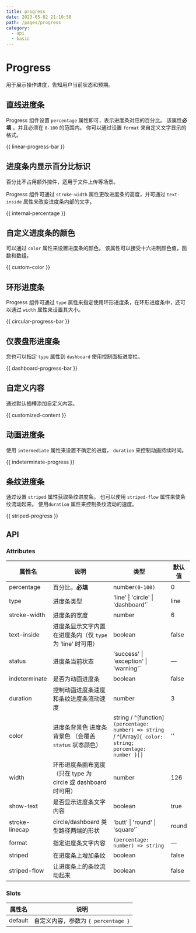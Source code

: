 ```yaml
---
title: progress
date: 2023-05-02 21:10:50
path: /pages/progress
category:
  - api
  - basic
---
```


# Progress

用于展示操作进度，告知用户当前状态和预期。

## 直线进度条

Progress 组件设置 `percentage` 属性即可，表示进度条对应的百分比。 该属性**必填**
，并且必须在 `0-100` 的范围内。 你可以通过设置 `format` 来自定义文字显示的格式。

{{ linear-progress-bar }}

## 进度条内显示百分比标识

百分比不占用额外控件，适用于文件上传等场景。

Progress 组件可通过 `stroke-width` 属性更改进度条的高度，并可通过 `text-inside`
属性来改变进度条内部的文字。

{{ internal-percentage }}

## 自定义进度条的颜色

可以通过 `color` 属性来设置进度条的颜色。 该属性可以接受十六进制颜色值，函数和数组。

{{ custom-color }}

## 环形进度条

Progress 组件可通过 `type` 属性来指定使用环形进度条，在环形进度条中，还可以通过 `width`
属性来设置其大小。

{{ circular-progress-bar }}

## 仪表盘形进度条

您也可以指定 `type` 属性到 `dashboard` 使用控制面板进度栏。

{{ dashboard-progress-bar }}

## 自定义内容

通过默认插槽添加自定义内容。

{{ customized-content }}

## 动画进度条

使用 `intermediate` 属性来设置不确定的进度， `duration` 来控制动画持续时间。

{{ indeterminate-progress }}

## 条纹进度条

通过设置 `striped` 属性获取条纹进度条。 也可以使用 `striped-flow` 属性来使条纹流动起来。
使用`duration` 属性来控制条纹流动的速度。

{{ striped-progress }}

## API

### Attributes

| 属性名            | 说明                                          | 类型                                                                                                       | 默认值   |
|----------------|---------------------------------------------|----------------------------------------------------------------------------------------------------------|-------|
| percentage     | 百分比，**必填**                                  | number`(0-100)`                                                                                          | 0     |
| type           | 进度条类型                                       | 'line' \| 'circle' \| 'dashboard'`                                                                       | line  |
| stroke-width   | 进度条的宽度                                      | number                                                                                                   | 6     |
| text-inside    | 进度条显示文字内置在进度条内（仅 `type` 为 'line' 时可用）       | boolean                                                                                                  | false |
| status         | 进度条当前状态                                     | 'success' \| 'exception' \| 'warning'`                                                                   | —     |
| indeterminate  | 是否为动画进度条                                    | boolean                                                                                                  | false |
| duration       | 控制动画进度条速度和条纹进度条流动速度                         | number                                                                                                   | 3     |
| color          | 进度条背景色 进度条背景色 （会覆盖 `status` 状态颜色）           | string / ^[function]`(percentage: number) => string` / ^[Array]`{ color: string; percentage: number }[]` | ''    |
| width          | 环形进度条画布宽度（只在 type 为 circle 或 dashboard 时可用） | number                                                                                                   | 126   |
| show-text      | 是否显示进度条文字内容                                 | boolean                                                                                                  | true  |
| stroke-linecap | circle/dashboard 类型路径两端的形状                  | 'butt' \| 'round' \| 'square'`                                                                           | round |
| format         | 指定进度条文字内容                                   | `(percentage: number) => string`                                                                         | —     |
| striped        | 在进度条上增加条纹                                   | boolean                                                                                                  | false |
| striped-flow   | 让进度条上的条纹流动起来                                | boolean                                                                                                  | false |

### Slots

| 属性名     | 说明                         |
|---------|----------------------------|
| default | 自定义内容，参数为 `{ percentage }` |
